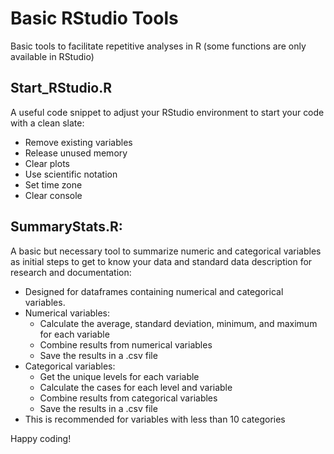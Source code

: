 # Basic RStudio Tools

Basic tools to facilitate repetitive analyses in R (some functions are only available in RStudio)

## Start_RStudio.R

A useful code snippet to adjust your RStudio environment to start your code with a clean slate:
- Remove existing variables
- Release unused memory
- Clear plots
- Use scientific notation
- Set time zone
- Clear console

## SummaryStats.R:

A basic but necessary tool to summarize numeric and categorical variables as initial steps to get to know your data and standard data description for research and documentation:
- Designed for dataframes containing numerical and categorical variables.
- Numerical variables:
  - Calculate the average, standard deviation, minimum, and maximum for each variable
  - Combine results from numerical variables
  - Save the results in a .csv file
- Categorical variables:
  - Get the unique levels for each variable
  - Calculate the cases for each level and variable
  - Combine results from categorical variables
  - Save the results in a .csv file
- This is recommended for variables with less than 10 categories

Happy coding!
